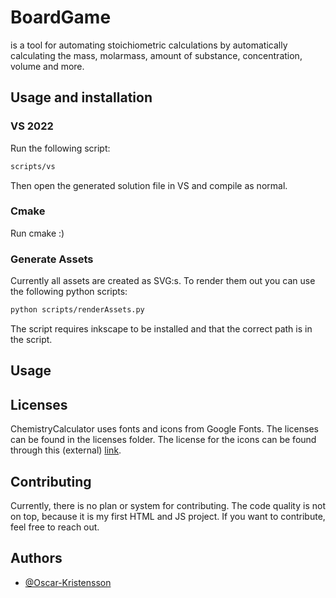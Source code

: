 # BoardGame

is a tool for automating stoichiometric calculations by automatically calculating the mass, molarmass, amount of substance, concentration, volume and more.

## Usage and installation
### VS 2022
Run the following script:

``` bash
scripts/vs
```

Then open the generated solution file in VS and compile as normal.

### Cmake
Run cmake :)

### Generate Assets
Currently all assets are created as SVG:s. To render them out you can use the following python scripts:
``` bash
python scripts/renderAssets.py
```
The script requires inkscape to be installed and that the correct path is in the script.

## Usage

## Licenses
ChemistryCalculator uses fonts and icons from Google Fonts. The licenses can be found in the licenses folder. The license for the icons can be found through this (external)
[link](https://www.apache.org/licenses/LICENSE-2.0.html).

## Contributing
Currently, there is no plan or system for contributing. The code quality is not on top, because it is my first HTML and JS project. If you want to contribute, feel free to reach out.

## Authors
- [@Oscar-Kristensson](https://github.com/Oscar-Kristensson)
